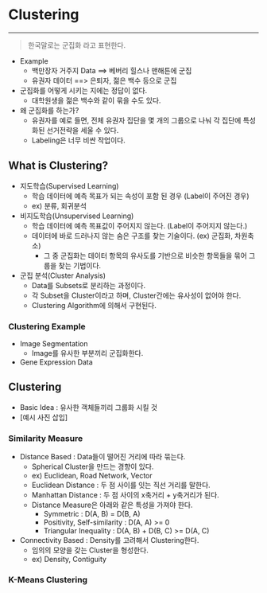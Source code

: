 # Clustering
---
> 한국말로는 군집화 라고 표현한다.  

- Example
  - 백만장자 거주지 Data ==> 베버리 힐스나 맨해튼에 군집
  - 유권자 데이터 ==> 은퇴자, 젊은 백수 등으로 군집
- 군집화를 어떻게 시키는 지에는 정답이 없다.
  - 대학원생을 젊은 백수와 같이 묶을 수도 있다.
- 왜 군집화를 하는가?
  - 유권자를 예로 들면, 전체 유권자 집단을 몇 개의 그룹으로 나눠 각 집단에 특성화된 선거전략을 세울 수 있다.
  - Labeling은 너무 비싼 작업이다.

## What is Clustering?
- 지도학습(Supervised Learning)
  - 학습 데이터에 예측 목표가 되는 속성이 포함 된 경우 (Label이 주어진 경우)
  - ex) 분류, 회귀분석
- 비지도학습(Unsupervised Learning)
  - 학습 데이터에 예측 목표값이 주어지지 않는다. (Label이 주어지지 않는다.)
  - 데이터에 바로 드러나지 않는 숨은 구조를 찾는 기술이다. (ex) 군집화, 차원축소)
    - 그 중 군집화는 데이터 항목의 유사도를 기반으로 비슷한 항목들을 묶어 그룹을 찾는 기법이다.
- 군집 분석(Cluster Analysis)
  - Data를 Subsets로 분리하는 과정이다.
  - 각 Subset을 Cluster이라고 하며, Cluster간에는 유사성이 없어야 한다.
  - Clustering Algorithm에 의해서 구현된다.

### Clustering Example
- Image Segmentation
  - Image를 유사한 부분끼리 군집화한다.
- Gene Expression Data

## Clustering
- Basic Idea : 유사한 객체들끼리 그룹화 시킬 것
- [예시 사진 삽입]

### Similarity Measure
- Distance Based : Data들이 떨어진 거리에 따라 묶는다.
  - Spherical Cluster을 만드는 경향이 있다.
  - ex) Euclidean, Road Network, Vector
  - Euclidean Distance : 두 점 사이를 잇는 직선 거리를 말한다.
  - Manhattan Distance : 두 점 사이의 x축거리 + y축거리가 된다.
  - Distance Measure은 아래와 같은 특성을 가져야 한다.
    - Symmetric : D(A, B) = D(B, A)
    - Positivity, Self-similarity : D(A, A) >= 0
    - Triangular Inequality : D(A, B) + D(B, C) >= D(A, C)
- Connectivity Based : Density를 고려해서 Clustering한다.
  - 임의의 모양을 갖는 Cluster을 형성한다.
  - ex) Density, Contiguity

### K-Means Clustering
